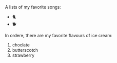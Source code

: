 A lists of my favorite songs:
* 🐈
* 🐕

In ordere, there are my favorite flavours of ice cream:
1.  choclate 
2.  butterscotch
3.  strawberry

